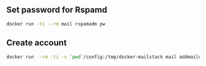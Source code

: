 ## Set password for Rspamd
```sh
docker run -ti --rm mail rspamadm pw
```

## Create account
```sh
docker run --rm -ti -v `pwd`/config:/tmp/docker-mailstack mail addmailuser user@domain.com [password]
```